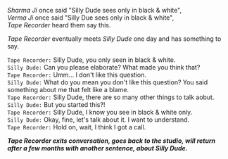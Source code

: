 *Sharma Ji* once said "Silly Dude sees only in black & white",  
*Verma Ji* once said "Silly Due sees only in black & white",  
*Tape Recorder* heard them say this.  

*Tape Recorder* eventually meets *Silly Dude* one day and has something to say.  

`Tape Recorder:` Silly Dude, you only seen in black & white.  
`Silly Dude:` Can you please elaborate? What made you think that?  
`Tape Recorder:` Umm... I don't like this question.  
`Silly Dude:` What do you mean you don't like this question? You said something about me that felt like a blame.  
`Tape Recorder:` Silly Dude, there are so many other things to talk aobut.  
`Silly Dude:` But you started this?!  
`Tape Recorder:` Silly Dude, I know you see in black & white only.  
`Silly Dude:` Okay, fine, let's talk about it. I want to understand.  
`Tape Recorder:` Hold on, wait, I think I got a call.  

***Tape Recorder exits conversation, goes back to the studio, will return after a few months with another sentence, about Silly Dude.***

